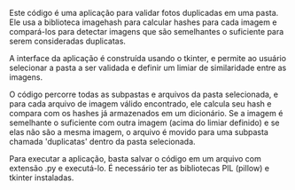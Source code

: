 Este código é uma aplicação para validar fotos duplicadas em uma pasta. Ele usa a biblioteca imagehash para calcular hashes para cada imagem e compará-los para detectar imagens que são semelhantes o suficiente para serem consideradas duplicatas.

A interface da aplicação é construída usando o tkinter, e permite ao usuário selecionar a pasta a ser validada e definir um limiar de similaridade entre as imagens.

O código percorre todas as subpastas e arquivos da pasta selecionada, e para cada arquivo de imagem válido encontrado, ele calcula seu hash e compara com os hashes já armazenados em um dicionário. Se a imagem é semelhante o suficiente com outra imagem (acima do limiar definido) e se elas não são a mesma imagem, o arquivo é movido para uma subpasta chamada 'duplicatas' dentro da pasta selecionada.

Para executar a aplicação, basta salvar o código em um arquivo com extensão .py e executá-lo. É necessário ter as bibliotecas PIL (pillow) e tkinter instaladas.

